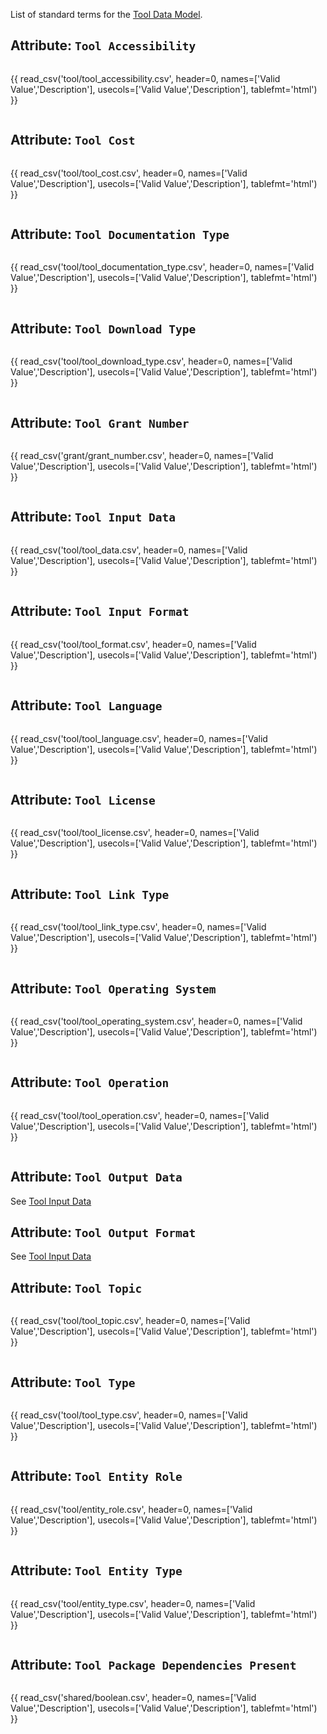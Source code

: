 List of standard terms for the [Tool Data Model](../model/tool.md).

## Attribute: `Tool Accessibility`

<div style="max-height:650px; overflow-x: hidden; overflow-y: auto;">

{{ read_csv('tool/tool_accessibility.csv', header=0, names=['Valid Value','Description'], usecols=['Valid Value','Description'], tablefmt='html') }}

</div>


## Attribute: `Tool Cost`

<div style="max-height:650px; overflow-x: hidden; overflow-y: auto;">

{{ read_csv('tool/tool_cost.csv', header=0, names=['Valid Value','Description'], usecols=['Valid Value','Description'], tablefmt='html') }}

</div>


## Attribute: `Tool Documentation Type`

<div style="max-height:650px; overflow-x: hidden; overflow-y: auto;">

{{ read_csv('tool/tool_documentation_type.csv', header=0, names=['Valid Value','Description'], usecols=['Valid Value','Description'], tablefmt='html') }}

</div>


## Attribute: `Tool Download Type`

<div style="max-height:650px; overflow-x: hidden; overflow-y: auto;">

{{ read_csv('tool/tool_download_type.csv', header=0, names=['Valid Value','Description'], usecols=['Valid Value','Description'], tablefmt='html') }}

</div>


## Attribute: `Tool Grant Number`

<div style="max-height:650px; overflow-x: hidden; overflow-y: auto;">

{{ read_csv('grant/grant_number.csv', header=0, names=['Valid Value','Description'], usecols=['Valid Value','Description'], tablefmt='html') }}

</div>


## Attribute: `Tool Input Data`

<div style="max-height:650px; overflow-x: hidden; overflow-y: auto;">

{{ read_csv('tool/tool_data.csv', header=0, names=['Valid Value','Description'], usecols=['Valid Value','Description'], tablefmt='html') }}

</div>


## Attribute: `Tool Input Format`

<div style="max-height:650px; overflow-x: hidden; overflow-y: auto;">

{{ read_csv('tool/tool_format.csv', header=0, names=['Valid Value','Description'], usecols=['Valid Value','Description'], tablefmt='html') }}

</div>


## Attribute: `Tool Language`

<div style="max-height:650px; overflow-x: hidden; overflow-y: auto;">

{{ read_csv('tool/tool_language.csv', header=0, names=['Valid Value','Description'], usecols=['Valid Value','Description'], tablefmt='html') }}

</div>


## Attribute: `Tool License`

<div style="max-height:650px; overflow-x: hidden; overflow-y: auto;">

{{ read_csv('tool/tool_license.csv', header=0, names=['Valid Value','Description'], usecols=['Valid Value','Description'], tablefmt='html') }}

</div>


## Attribute: `Tool Link Type`

<div style="max-height:650px; overflow-x: hidden; overflow-y: auto;">

{{ read_csv('tool/tool_link_type.csv', header=0, names=['Valid Value','Description'], usecols=['Valid Value','Description'], tablefmt='html') }}

</div>


## Attribute: `Tool Operating System`

<div style="max-height:650px; overflow-x: hidden; overflow-y: auto;">

{{ read_csv('tool/tool_operating_system.csv', header=0, names=['Valid Value','Description'], usecols=['Valid Value','Description'], tablefmt='html') }}

</div>


## Attribute: `Tool Operation`

<div style="max-height:650px; overflow-x: hidden; overflow-y: auto;">

{{ read_csv('tool/tool_operation.csv', header=0, names=['Valid Value','Description'], usecols=['Valid Value','Description'], tablefmt='html') }}

</div>


## Attribute: `Tool Output Data`

See [Tool Input Data](#attribute-tool-input-data)


## Attribute: `Tool Output Format`

See [Tool Input Data](#attribute-tool-input-format)


## Attribute: `Tool Topic`

<div style="max-height:650px; overflow-x: hidden; overflow-y: auto;">

{{ read_csv('tool/tool_topic.csv', header=0, names=['Valid Value','Description'], usecols=['Valid Value','Description'], tablefmt='html') }}

</div>


## Attribute: `Tool Type`

<div style="max-height:650px; overflow-x: hidden; overflow-y: auto;">

{{ read_csv('tool/tool_type.csv', header=0, names=['Valid Value','Description'], usecols=['Valid Value','Description'], tablefmt='html') }}

</div>


## Attribute: `Tool Entity Role`

<div style="max-height:650px; overflow-x: hidden; overflow-y: auto;">

{{ read_csv('tool/entity_role.csv', header=0, names=['Valid Value','Description'], usecols=['Valid Value','Description'], tablefmt='html') }}

</div>


## Attribute: `Tool Entity Type`

<div style="max-height:650px; overflow-x: hidden; overflow-y: auto;">

{{ read_csv('tool/entity_type.csv', header=0, names=['Valid Value','Description'], usecols=['Valid Value','Description'], tablefmt='html') }}

</div>


## Attribute: `Tool Package Dependencies Present`

<div style="max-height:650px; overflow-x: hidden; overflow-y: auto;">

{{ read_csv('shared/boolean.csv', header=0, names=['Valid Value','Description'], usecols=['Valid Value','Description'], tablefmt='html') }}

</div>